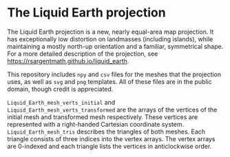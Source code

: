 # The Liquid Earth projection

The Liquid Earth projection is a new, nearly equal-area map projection. It has exceptionally low distortion on landmasses (including islands), while maintaining a mostly north-up orientation and a familiar, symmetrical shape. For a more detailed description of the projection, see https://rsargentmath.github.io/liquid_earth.

This repository includes `npy` and `csv` files for the meshes that the projection uses, as well as `svg` and `png` templates. All of these files are in the public domain, though credit is appreciated.

`Liquid_Earth_mesh_verts_initial` and `Liquid_Earth_mesh_verts_transformed` are the arrays of the vertices of the initial mesh and transformed mesh respectively. These vertices are represented with a right-handed Cartesian coordinate system. `Liquid_Earth_mesh_tris` describes the triangles of both meshes. Each triangle consists of three indices into the vertex arrays. The vertex arrays are 0-indexed and each triangle lists the vertices in anticlockwise order.